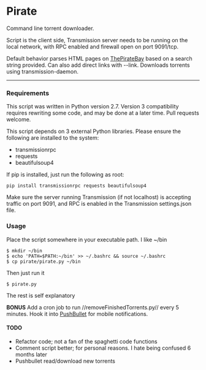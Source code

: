 # Pirate

Command line torrent downloader. 

Script is the client side, Transmission server needs to be running on the local network, with RPC enabled and firewall open on port 9091/tcp.

Default behavior parses HTML pages on [ThePirateBay](https://thepiratebay.se) based on a search string provided. Can also add direct links with --link. Downloads torrents using transmission-daemon.

----

### Requirements

This script was written in Python version 2.7. Version 3 compatibility requires rewriting some code, and may be done at a later time. Pull requests welcome.

This script depends on 3 external Python libraries. Please ensure the following are installed to the system:

 * transmissionrpc
 * requests
 * beautifulsoup4

If pip is installed, just run the following as root:

```
pip install transmissionrpc requests beautifulsoup4
```

Make sure the server running Transmission (if not localhost) is accepting traffic on port 9091, and RPC is enabled in the Transmission settings.json file.

### Usage

Place the script somewhere in your executable path. I like ~/bin

```
$ mkdir ~/bin
$ echo 'PATH=$PATH:~/bin' >> ~/.bashrc && source ~/.bashrc
$ cp pirate/pirate.py ~/bin
```

Then just run it

```
$ pirate.py
```

The rest is self explanatory

**BONUS**
Add a cron job to run //removeFinishedTorrents.py// every 5 minutes. Hook it into [PushBullet](https://pushbullet.com) for mobile notifications.

#### TODO

 * Refactor code; not a fan of the spaghetti code functions
 * Comment script better; for personal reasons. I hate being confused 6 months later
 * Pushbullet read/download new torrents
